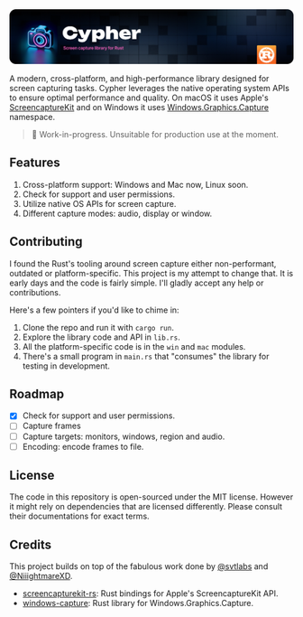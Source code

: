<img src=".github/banner.png" alt="Cypher - Rust Screen Capture Library" />

A modern, cross-platform, and high-performance library designed for screen capturing tasks. Cypher leverages the native operating system APIs to ensure optimal performance and quality. On macOS it uses Apple's [ScreencaptureKit](https://developer.apple.com/documentation/screencapturekit) and on Windows it uses [Windows.Graphics.Capture](https://learn.microsoft.com/en-us/uwp/api/windows.graphics.capture?view=winrt-22621) namespace.

> 🚧 Work-in-progress. Unsuitable for production use at the moment.

## Features

1. Cross-platform support: Windows and Mac now, Linux soon.
2. Check for support and user permissions.
3. Utilize native OS APIs for screen capture.
4. Different capture modes: audio, display or window.

## Contributing

I found the Rust's tooling around screen capture either non-performant, outdated or platform-specific. This project is my attempt to change that. It is early days and the code is fairly simple. I'll gladly accept any help or contributions.

Here's a few pointers if you'd like to chime in:

1. Clone the repo and run it with `cargo run`.
2. Explore the library code and API in `lib.rs`.
3. All the platform-specific code is in the `win` and `mac` modules.
4. There's a small program in `main.rs` that "consumes" the library for testing in development.

## Roadmap

-   [x] Check for support and user permissions.
-   [ ] Capture frames
-   [ ] Capture targets: monitors, windows, region and audio.
-   [ ] Encoding: encode frames to file.

## License

The code in this repository is open-sourced under the MIT license. However it might rely on dependencies that are licensed differently. Please consult their documentations for exact terms.

## Credits

This project builds on top of the fabulous work done by [@svtlabs](https://github.com/svtlabs) and [@NiiightmareXD](https://github.com/NiiightmareXD).

-   [screencapturekit-rs](https://github.com/svtlabs/screencapturekit-rs): Rust bindings for Apple's ScreencaptureKit API.
-   [windows-capture](https://github.com/NiiightmareXD/windows-capture): Rust library for Windows.Graphics.Capture.
